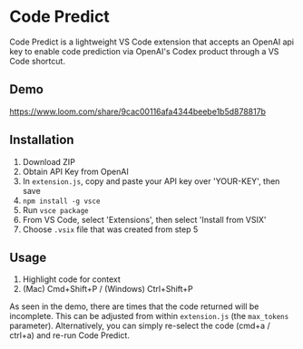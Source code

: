 # Code Predict

Code Predict is a lightweight VS Code extension that accepts an OpenAI api key to enable code prediction via OpenAI's Codex product through a VS Code shortcut.

## Demo

https://www.loom.com/share/9cac00116afa4344beebe1b5d878817b

## Installation

1. Download ZIP
2. Obtain API Key from OpenAI
3. In `extension.js`, copy and paste your API key over 'YOUR-KEY', then save
4. `npm install -g vsce`
5. Run `vsce package`
6. From VS Code, select 'Extensions', then select 'Install from VSIX'
7. Choose `.vsix` file that was created from step 5

## Usage

1. Highlight code for context
2. (Mac) Cmd+Shift+P / (Windows) Ctrl+Shift+P

As seen in the demo, there are times that the code returned will be incomplete. This can be adjusted from within `extension.js` (the `max_tokens` parameter). Alternatively, you can simply re-select the code (cmd+a / ctrl+a) and re-run Code Predict.